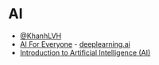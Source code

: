 # AI
* [@KhanhLVH](https://www.coursera.org/user/d8569d8acb1140aedb1f7a69ed657c3b)
* [AI For Everyone](https://www.coursera.org/learn/ai-for-everyone/home/welcome) - [deeplearning.ai](https://www.deeplearning.ai/)
* [Introduction to Artificial Intelligence (AI)](https://www.coursera.org/learn/introduction-to-ai/home/welcome) 
